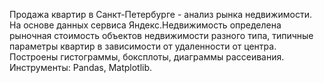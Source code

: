 Продажа квартир в Санкт-Петербурге - анализ рынка недвижимости. На основе данных сервиса Яндекс.Недвижимость определена рыночная стоимость объектов недвижимости разного типа, типичные параметры квартир в зависимости от удаленности от центра. Построены гистограммы, боксплоты, диаграммы рассеивания. Инструменты: Pandas, Matplotlib.
